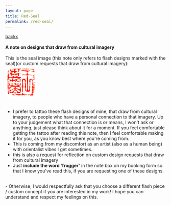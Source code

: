 ```yaml
---
layout: page
title: Red-Seal
permalink: /red-seal/
---
```

<a href="/">back< </a>  
<br>
**A note on designs that draw from cultural imagery**  
<br>
This is the seal image (this note only refers to flash designs marked with the seal)(or custom requests that draw from cultural imagery):  
![red-seal](/images/red-seal.png)  
<br>
- I prefer to tattoo these flash designs of mine, that draw from cultural imagery, to people who have a personal connection to that imagery. Up to your judgement what that connection is or means, I won't ask or anything, just please think about it for a moment. If you feel comfortable getting the tattoo after reading this note, then I feel comfortable making it for you, as you know best where you're coming from.  
- This is coming from my discomfort as an artist (also as a human being) with orientalist vibes I get sometimes.  
- this is also a request for reflection on custom design requests that draw from cultural imagery  
- Just **include the word 'frogger'** in the note box on my booking form so that I know you've read this, if you are requesting one of these designs.  
<br>
- Otherwise, I would respectfully ask that you choose a different flash piece / custom concept if you are interested in my work! I hope you can understand and respect my feelings on this.  